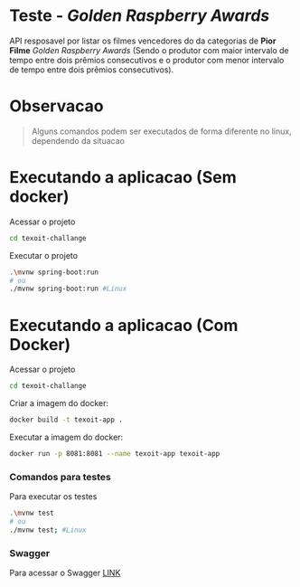 # Teste - *Golden Raspberry Awards*
API resposavel por listar os filmes vencedores do da 
categorias de **Pior Filme** *Golden Raspberry Awards*
(Sendo o produtor com maior intervalo de tempo entre dois prêmios consecutivos e 
o produtor com menor intervalo de tempo entre dois prêmios consecutivos).

# Observacao
> Alguns comandos podem ser executados de forma diferente no linux, dependendo da situacao

# Executando a aplicacao (Sem docker)
Acessar o projeto
```bash
cd texoit-challange
```
Executar o projeto
```bash
.\mvnw spring-boot:run
# ou
./mvnw spring-boot:run #Linux
```

# Executando a aplicacao (Com Docker)

Acessar o projeto
```bash
cd texoit-challange
```

Criar a imagem do docker:
```bash
docker build -t texoit-app .
```

Executar a imagem do docker:
```bash
docker run -p 8081:8081 --name texoit-app texoit-app
```


### Comandos para testes

Para executar os testes
```bash
.\mvnw test
# ou 
./mvnw test; #Linux
```

### Swagger
Para acessar o Swagger [LINK](http://localhost:8081/swagger-ui/index.html)


